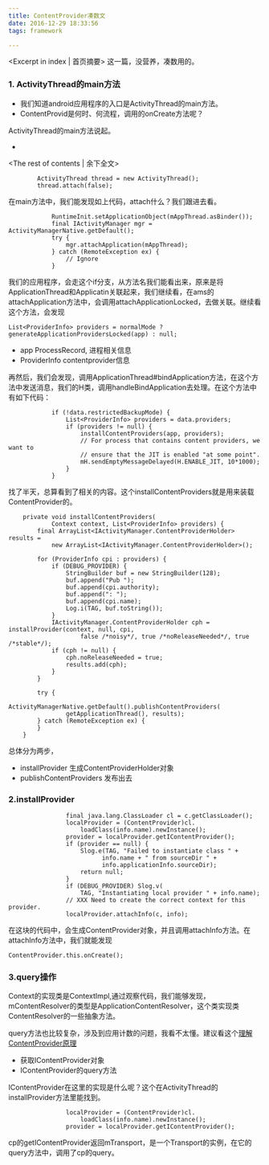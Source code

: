 ```yaml
---
title: ContentProvider凑数文
date: 2016-12-29 18:33:56
tags: framework

---
```

<Excerpt in index | 首页摘要>
这一篇，没营养，凑数用的。

### 1. ActivityThread的main方法

* 我们知道android应用程序的入口是ActivityThread的main方法。
* ContentProvid是何时、何流程，调用的onCreate方法呢？

ActivityThread的main方法说起。

+ <!-- more -->
<The rest of contents | 余下全文>



```
        ActivityThread thread = new ActivityThread();
        thread.attach(false);
```

在main方法中，我们能发现如上代码，attach什么？我们跟进去看。

```
            RuntimeInit.setApplicationObject(mAppThread.asBinder());
            final IActivityManager mgr = ActivityManagerNative.getDefault();
            try {
                mgr.attachApplication(mAppThread);
            } catch (RemoteException ex) {
                // Ignore
            }
```

我们的应用程序，会走这个if分支，从方法名我们能看出来，原来是将ApplicationThread和Applicatin关联起来，我们继续看，在ams的attachApplication方法中，会调用attachApplicationLocked，去做关联。继续看这个方法，会发现

```
List<ProviderInfo> providers = normalMode ? generateApplicationProvidersLocked(app) : null;
```

* app ProcessRecord, 进程相关信息
* ProviderInfo contentprovider信息

再然后，我们会发现，调用ApplicationThread#bindApplication方法，在这个方法中发送消息，我们的H类，调用handleBindApplication去处理。在这个方法中有如下代码：

```
            if (!data.restrictedBackupMode) {
                List<ProviderInfo> providers = data.providers;
                if (providers != null) {
                    installContentProviders(app, providers);
                    // For process that contains content providers, we want to
                    // ensure that the JIT is enabled "at some point".
                    mH.sendEmptyMessageDelayed(H.ENABLE_JIT, 10*1000);
                }
            }
```

找了半天，总算看到了相关的内容。这个installContentProviders就是用来装载ContentProvider的。

```
    private void installContentProviders(
            Context context, List<ProviderInfo> providers) {
        final ArrayList<IActivityManager.ContentProviderHolder> results =
            new ArrayList<IActivityManager.ContentProviderHolder>();

        for (ProviderInfo cpi : providers) {
            if (DEBUG_PROVIDER) {
                StringBuilder buf = new StringBuilder(128);
                buf.append("Pub ");
                buf.append(cpi.authority);
                buf.append(": ");
                buf.append(cpi.name);
                Log.i(TAG, buf.toString());
            }
            IActivityManager.ContentProviderHolder cph = installProvider(context, null, cpi,
                    false /*noisy*/, true /*noReleaseNeeded*/, true /*stable*/);
            if (cph != null) {
                cph.noReleaseNeeded = true;
                results.add(cph);
            }
        }

        try {
            ActivityManagerNative.getDefault().publishContentProviders(
                getApplicationThread(), results);
        } catch (RemoteException ex) {
        }
    }
```

总体分为两步，

* installProvider 生成ContentProviderHolder对象
* publishContentProviders 发布出去

### 2.installProvider


```
                final java.lang.ClassLoader cl = c.getClassLoader();
                localProvider = (ContentProvider)cl.
                    loadClass(info.name).newInstance();
                provider = localProvider.getIContentProvider();
                if (provider == null) {
                    Slog.e(TAG, "Failed to instantiate class " +
                          info.name + " from sourceDir " +
                          info.applicationInfo.sourceDir);
                    return null;
                }
                if (DEBUG_PROVIDER) Slog.v(
                    TAG, "Instantiating local provider " + info.name);
                // XXX Need to create the correct context for this provider.
                localProvider.attachInfo(c, info);
```

在这块的代码中，会生成ContentProvider对象，并且调用attachInfo方法。在attachInfo方法中，我们就能发现

```
ContentProvider.this.onCreate();
```

### 3.query操作

Context的实现类是ContextImpl,通过观察代码，我们能够发现，mContentResolver的类型是ApplicationContentResolver，这个类实现类ContentResolver的一些抽象方法。

query方法也比较复杂，涉及到应用计数的问题，我看不太懂。建议看这个[理解ContentProvider原理](http://gityuan.com/2016/07/30/content-provider/) 

* 获取IContentProvider对象
* IContentProvider的query方法


IContentProvider在这里的实现是什么呢？这个在ActivityThread的installProvider方法里能找到。

```
                localProvider = (ContentProvider)cl.
                    loadClass(info.name).newInstance();
                provider = localProvider.getIContentProvider();
```
cp的getIContentProvider返回mTransport，是一个Transport的实例，在它的query方法中，调用了cp的query。

